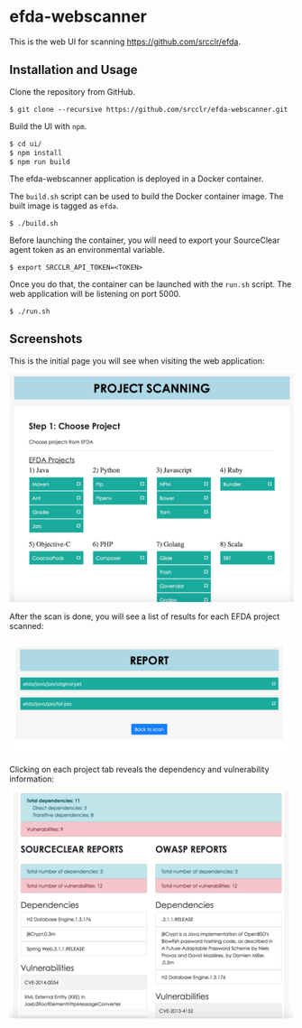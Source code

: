 # efda-webscanner

This is the web UI for scanning https://github.com/srcclr/efda.

## Installation and Usage

Clone the repository from GitHub.

```
$ git clone --recursive https://github.com/srcclr/efda-webscanner.git
```

Build the UI with `npm`.

```
$ cd ui/
$ npm install
$ npm run build
```

The efda-webscanner application is deployed in a Docker container.

The `build.sh` script can be used to build the Docker container image. The
built image is tagged as `efda`.

```
$ ./build.sh
```

Before launching the container, you will need to export your SourceClear agent
token as an environmental variable.

```
$ export SRCCLR_API_TOKEN=<TOKEN>
```

Once you do that, the container can be launched with the `run.sh` script. The
web application will be listening on port 5000.

```
$ ./run.sh
```

## Screenshots

This is the initial page you will see when visiting the web application:

![initial_page](docs/img/initial_page.png)

After the scan is done, you will see a list of results for each EFDA project
scanned:

![report_page_1](docs/img/report_page_1.png)

Clicking on each project tab reveals the dependency and vulnerability
information:

![report_page_2](docs/img/report_page_2.png)
